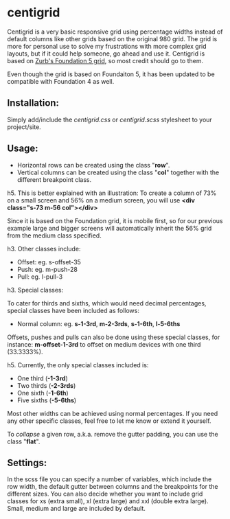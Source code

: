 centigrid
=========

Centigrid is a very basic responsive grid using percentage widths instead of default columns like other grids based on the original 980 grid. The grid is more for personal use to solve my frustrations with more complex grid layouts, but if it could help someone, go ahead and use it. Centigrid is based on [Zurb's Foundation 5 grid](http://foundation.zurb.com/docs/components/grid.html), so most credit should go to them.

Even though the grid is based on Foundaiton 5, it has been updated to be compatible with Foundation 4 as well.

Installation:
-------------

Simply add/include the *centigrid.css* or *centigrid.scss* stylesheet to your project/site.

Usage:
------

* Horizontal rows can be created using the class "**row**".
* Vertical columns can be created using the class "**col**" together with the different breakpoint class. 

h5. This is better explained with an illustration:
To create a column of 73% on a small screen and 56% on a medium screen, you will use **&lt;div class="s-73 m-56 col"&gt;&lt;/div&gt;**

Since it is based on the Foundation grid, it is mobile first, so for our previous example large and bigger screens will automatically inherit the 56% grid from the medium class specified.

h3. Other classes include:

* Offset: 	eg. s-offset-35
* Push:		eg. m-push-28
* Pull:		eg. l-pull-3

h3. Special classes:

To cater for thirds and sixths, which would need decimal percentages, special classes have been included as follows:

* Normal column:	eg. **s-1-3rd**, **m-2-3rds**, **s-1-6th**, **l-5-6ths**

Offsets, pushes and pulls can also be done using these special classes, for instance: **m-offset-1-3rd** to offset on medium devices with one third (33.3333%).

h5. Currently, the only special classes included is:
- One third (**-1-3rd**)
- Two thirds (**-2-3rds**)
- One sixth (**-1-6th**)
- Five sixths (**-5-6ths**)

Most other widths can be achieved using normal percentages. If you need any other specific classes, feel free to let me know or extend it yourself.

To *collapse* a given row, a.k.a. remove the gutter padding, you can use the class "**flat**".

Settings:
---------

In the scss file you can specify a number of variables, which include the row width, the default gutter between columns and the breakpoints for the different sizes. You can also decide whether you want to include grid classes for xs (extra small), xl (extra large) and xxl (double extra large). Small, medium and large are included by default.